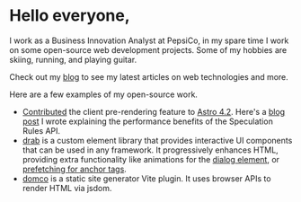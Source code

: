 # Hello everyone,

I work as a Business Innovation Analyst at PepsiCo, in my spare time I work on some open-source web development projects. Some of my hobbies are skiing, running, and playing guitar.

Check out my [blog](https://blog.robino.dev) to see my latest articles on web technologies and more.

Here are a few examples of my open-source work.

-   [Contributed](https://github.com/withastro/astro/pull/9644) the client pre-rendering feature to [Astro 4.2](https://astro.build/blog/astro-420/). Here's a [blog post](https://blog.robino.dev/posts/speculation-rules-api) I wrote explaining the performance benefits of the Speculation Rules API.
-   [drab](https://drab.robino.dev) is a custom element library that provides interactive UI components that can be used in any framework. It progressively enhances HTML, providing extra functionality like animations for the [dialog element](https://drab.robino.dev/docs/dialog), or [prefetching for anchor tags](https://drab.robino.dev/docs/prefetch).
-   [domco](https://domco.robino.dev) is a static site generator Vite plugin. It uses browser APIs to render HTML via jsdom.
